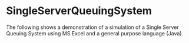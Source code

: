 # SingleServerQueuingSystem
The following shows a demonstration of a simulation of a Single Server Queuing System using MS Excel and a general purpose language (Java).
